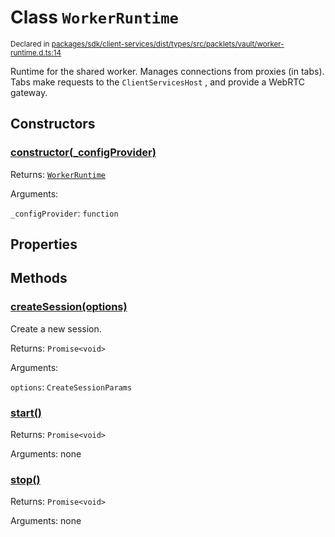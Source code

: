 # Class `WorkerRuntime`
<sub>Declared in [packages/sdk/client-services/dist/types/src/packlets/vault/worker-runtime.d.ts:14]()</sub>


Runtime for the shared worker.
Manages connections from proxies (in tabs).
Tabs make requests to the  `ClientServicesHost` , and provide a WebRTC gateway.

## Constructors
### [constructor(_configProvider)]()


Returns: <code>[WorkerRuntime](/api/@dxos/react-client/classes/WorkerRuntime)</code>

Arguments: 

`_configProvider`: <code>function</code>

## Properties

## Methods
### [createSession(options)]()


Create a new session.

Returns: <code>Promise&lt;void&gt;</code>

Arguments: 

`options`: <code>CreateSessionParams</code>
### [start()]()


Returns: <code>Promise&lt;void&gt;</code>

Arguments: none
### [stop()]()


Returns: <code>Promise&lt;void&gt;</code>

Arguments: none